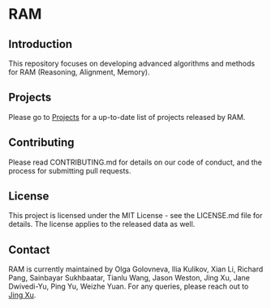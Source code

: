 # RAM
## Introduction
This repository focuses on developing advanced algorithms and methods for RAM (Reasoning, Alignment, Memory).

<!---
- [System 2 Attention (is something you might need too)](https://arxiv.org/pdf/2311.11829.pdf)
- [Some things are more CRINGE than others: Preference Optimization with the Pairwise Cringe Loss](https://arxiv.org/pdf/2312.16682.pdf)

## Installation
To install the project, clone the repository and install the required dependencies:
```bash
git clone https://github.com/facebookresearch/RAM.git
cd RAM
pip install -r requirements.txt
```
-->

## Projects
Please go to [Projects](projects/README.md) for a up-to-date list of projects released by RAM.


<!---
## Data
The data needed to run our code is hosted on HuggingFace: 
- https://huggingface.co/OpenAssistant
- https://huggingface.co/datasets/tatsu-lab/alpaca_eval

## Model
The library needed to run our code is
- [Llama from HuggignFace] (https://huggingface.co/docs/transformers/main/model_doc/llama?fbclid=IwAR2ZRhVnuKqngWTBjhOhuDgQLQ5yzTh573uAA_16bEMX3lerKSHCtdla31w).To run huggingface Llama models, make sure to convert your LLaMA checkpoint and tokenizer into HuggingFace format and store it at <your_path_to_hf_converted_llama_ckpt_and_tokenizer>.
- [Alpaca Eval](https://github.com/tatsu-lab/alpaca_eval) for any inference only Llama experiments.
-->

## Contributing
Please read CONTRIBUTING.md for details on our code of conduct, and the process for submitting pull requests.

## License
This project is licensed under the MIT License - see the LICENSE.md file for details. The license applies to the released data as well.

## Contact
RAM is currently maintained by Olga Golovneva, Ilia Kulikov, Xian Li, Richard Pang, Sainbayar Sukhbaatar, Tianlu Wang, Jason Weston, Jing Xu, Jane Dwivedi-Yu, Ping Yu, Weizhe Yuan.
For any queries, please reach out to [Jing Xu](https://github.com/jxmsML).
